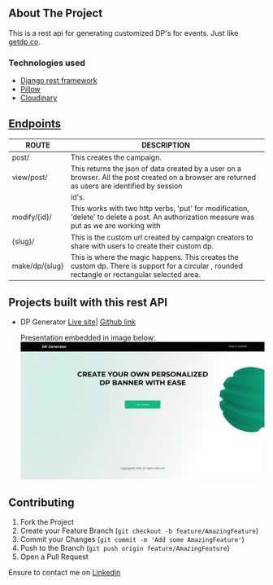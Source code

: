 <!-- ABOUT THE PROJECT -->
## About The Project


This is a rest api for generating customized DP's for events. Just like [getdp.co](getdp.co).


### Technologies used

* [Django rest framework](django-rest-framework.org)
* [Pillow](https://pillow.readthedocs.io/en/stable/)
* [Cloudinary](https://cloudinary.com/)

## [Endpoints](https://dp-generator-api.herokuapp.com/)

|ROUTE                |DESCRIPTION                    |
|---------------------|-------------------------------|
|post/                |This creates the campaign.     |
|view/post/           |This returns the json of data created by a user on a browser. All the post created on a browser are returned as users are identified by session
|                     |id's. |                 
|modify/{id}/         |This works with two http verbs, 'put' for modification, 'delete' to delete a post. An authorization measure was put as we are working with       |                     |anonymous users such that one can only deleted posts created in a particular browser otherwise there is an error.|
|{slug}/              | This is the custom url created by campaign creators to share with users to create their custom dp.|
|make/dp/{slug}       | This is where the magic happens. This creates the custom dp. There is support for a circular , rounded rectangle or rectangular selected area.|



## Projects built with this rest API

* DP Generator
  [Live site](https://dp-generator.vercel.app/)| [Github link](https://github.com/eniolajayi/dp-generator)
  
  Presentation embedded in image below:
  [![image](readme-images/desktop.jpg)](https://www.canva.com/design/DAE8EeC_4yI/nomyYurCNbOL_4pR0w6Grg/view?utm_content=DAE8EeC_4yI&utm_campaign=designshare&utm_medium=link2&utm_source=sharebutton#1)



## Contributing


1. Fork the Project
2. Create your Feature Branch (`git checkout -b feature/AmazingFeature`)
3. Commit your Changes (`git commit -m 'Add some AmazingFeature'`)
4. Push to the Branch (`git push origin feature/AmazingFeature`)
5. Open a Pull Request

Ensure to contact me on [Linkedin](https://www.linkedin.com/in/maureen-ononiwu-49b3b212a/)



